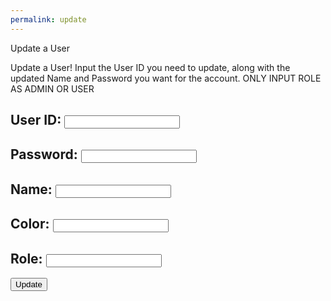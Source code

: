 ```yaml
---
permalink: update
---
```


<p class="title"> Update a User </p>

<p>Update a User! Input the User ID you need to update, along with the updated Name and Password you want for the account. ONLY INPUT ROLE AS ADMIN OR USER</p>

<form action="javascript:update_users()">
    <h2><label>
        User ID:
        <input type="text" name="uid" id="uid" required>
    </label></h2>
    <h2><label>
        Password:
        <input type="text" name="password" id="password" required>
    </label></h2>
        <h2><label>
        Name:
        <input type="text" name="name" id="name" required>
    </label></h2>
    <h2><label>
        Color:
        <input type="text" name="color" id="color" required>
    </label></h2>
        <h2><label>
        Role:
        <input type="text" name="role" id="role" required>
    </label></h2>
    <p>
        <button class="update-button">Update</button>
    </p>

</form>

<script type="module">
    // uri variable and options object are obtained from config.js
    import { uri, options } from '{{site.baseurl}}/assets/js/api/config.js';

    const url = uri + '/api/users/';

    function update_users(){
      // if (document.getElementById("password").value != document.getElementById("confirmpassword").value) {
      //   alert("Error: Passwords do not match.");
      //   return;
      // }
      const body = {
        uid: document.getElementById("uid").value,
        password: document.getElementById("password").value,
        name: document.getElementById("name").value,
        color: document.getElementById("color").value,
        role: document.getElementById("role").value,
      };
      const AuthOptions = {
                  mode: 'cors', // no-cors, *cors, same-origin
                  credentials: 'include', // include, same-origin, omit
                  headers: {
                      'Content-Type': 'application/json',
                  },
                  method: 'PUT', // Override the method property
                  cache: 'no-cache', // Set the cache property
                  body: JSON.stringify(body)
              };
        // fetch the API
        fetch(url, AuthOptions)
          // response is a RESTful "promise" on any successful fetch
          .then(response => {
            // check for response errors and display
            if (response.status !== 200) {
                window.location.replace("{{site.baseurl}}/403_Error?message=Insufficient+Permissions");
            }
            // valid response will contain JSON data
            response.json().then(data => {
              // insert whatever code you want here
            alert("User created successfully!");
            window.location.href = "{{site.baseurl}}/login";
            })
        })
        // catch fetch errors (ie ACCESS to server blocked)
        .catch(err => {
          console.log(err)
        });
    }
    // Attach login_user to the window object, allowing access to form action
    window.update_users = update_users;
</script>